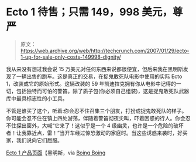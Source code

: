 # Ecto 1 待售；只需 149，998 美元，尊严

> 原文：<https://web.archive.org/web/http://techcrunch.com/2007/01/29/ecto-1-up-for-sale-only-costs-149998-dignity/>

我从来没有想过我会说 15 万美元对任何东西来说都很便宜，但后来我在黑明斯发现了一辆出售的跑车。这是真正的交易，在捉鬼敢死队电影中使用的实际 Ecto 1，改装成它的原始形式。这辆改装的 59 年凯迪拉克拥有你从电影中记得的一切，包括独特而可怕的警笛。除了质子包(你必须自己组装)，这是捉鬼敢死队武器库中最具标志性的小工具。

不管是谁买了这个，听着:你会忍不住召集三个朋友，打扮成捉鬼敢死队的样子。你可能会忍不住在镇上四处游荡，伴随着警笛彻夜尖叫，吓着困惑的行人。你会忍不住探出窗外，大喊“它来了！这似乎是一个 4 级幽灵，也许是一个危险的破坏者！让我靠近点，雷！”当开车经过惊恐激动的家庭时。当这些诱惑来袭时，好买家，我们说向它们屈服。

[Ecto 1 产品页面](https://web.archive.org/web/20150626092415/http://www.hemmings.com/classifieds/carsforsale/cadillac/unspecified/177295.html)【黑明斯，via [Boing Boing](https://web.archive.org/web/20150626092415/http://www.boingboing.net/)